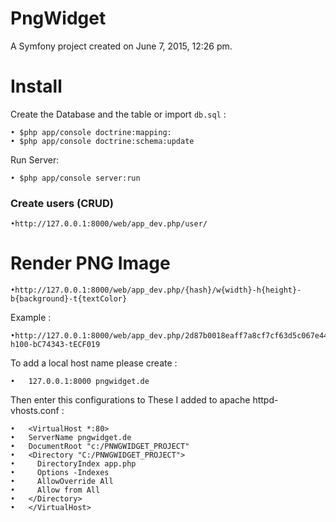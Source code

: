 PngWidget
=========

A Symfony project created on June 7, 2015, 12:26 pm.


# Install

Create the Database and the table or import `db.sql` :

    • $php app/console doctrine:mapping:
    • $php app/console doctrine:schema:update
Run Server:

    • $php app/console server:run
 	
### Create users  (CRUD)
	•http://127.0.0.1:8000/web/app_dev.php/user/
# Render PNG Image

    •http://127.0.0.1:8000/web/app_dev.php/{hash}/w{width}-h{height}-b{background}-t{textColor}

Example :

    •http://127.0.0.1:8000/web/app_dev.php/2d87b0018eaff7a8cf7cf63d5c067e44/w100-h100-bC74343-tECF019

To add a local host name please create :

    •	127.0.0.1:8000 pngwidget.de

Then enter this configurations to These I added to apache httpd-vhosts.conf :

    •	<VirtualHost *:80>
    •   ServerName pngwidget.de
    •   DocumentRoot "c:/PNWGWIDGET_PROJECT"
    •   <Directory "C:/PNWGWIDGET_PROJECT">
    •     DirectoryIndex app.php
    •     Options -Indexes
    •     AllowOverride All
    •     Allow from All
    •   </Directory>
    •   </VirtualHost>
